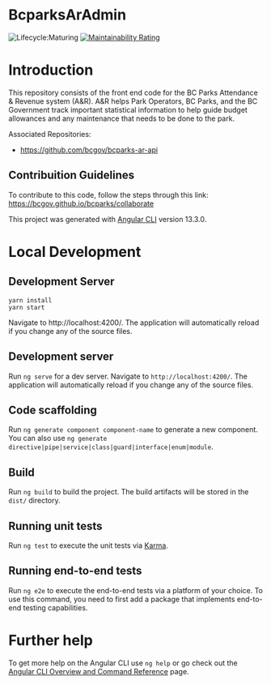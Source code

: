 # BcparksArAdmin
![Lifecycle:Maturing](https://img.shields.io/badge/Lifecycle-Maturing-007EC6) [![Maintainability Rating](https://sonarcloud.io/api/project_badges/measure?project=bcgov_bcparks-ar-admin&metric=sqale_rating)](https://sonarcloud.io/summary/new_code?id=bcgov_bcparks-ar-admin)



# Introduction

This repository consists of the front end code for the BC Parks Attendance & Revenue system (A&R). A&R helps Park Operators, BC Parks, and the BC Government track important statistical information to help guide budget allowances and any maintenance that needs to be done to the park.

Associated Repositories:

* https://github.com/bcgov/bcparks-ar-api

## Contribuition Guidelines

To contribute to this code, follow the steps through this link: https://bcgov.github.io/bcparks/collaborate 

This project was generated with [Angular CLI](https://github.com/angular/angular-cli) version 13.3.0.

# Local Development

## Development Server

```
yarn install
yarn start
```
Navigate to http://localhost:4200/. The application will automatically reload if you change any of the source files.

## Development server

Run `ng serve` for a dev server. Navigate to `http://localhost:4200/`. The application will automatically reload if you change any of the source files.

## Code scaffolding

Run `ng generate component component-name` to generate a new component. You can also use `ng generate directive|pipe|service|class|guard|interface|enum|module`.

## Build

Run `ng build` to build the project. The build artifacts will be stored in the `dist/` directory.

## Running unit tests

Run `ng test` to execute the unit tests via [Karma](https://karma-runner.github.io).

## Running end-to-end tests

Run `ng e2e` to execute the end-to-end tests via a platform of your choice. To use this command, you need to first add a package that implements end-to-end testing capabilities.

# Further help

To get more help on the Angular CLI use `ng help` or go check out the [Angular CLI Overview and Command Reference](https://angular.io/cli) page.

